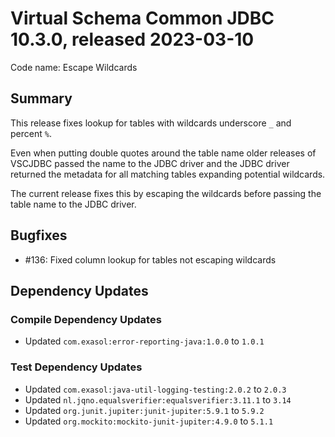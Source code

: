 # Virtual Schema Common JDBC 10.3.0, released 2023-03-10

Code name: Escape Wildcards

## Summary

This release fixes lookup for tables with wildcards underscore `_` and percent `%`.

Even when putting double quotes around the table name older releases of VSCJDBC passed the name to the JDBC driver and the JDBC driver returned the metadata for all matching tables expanding potential wildcards.

The current release fixes this by escaping the wildcards before passing the table name to the JDBC driver.

## Bugfixes

* #136: Fixed column lookup for tables not escaping wildcards

## Dependency Updates

### Compile Dependency Updates

* Updated `com.exasol:error-reporting-java:1.0.0` to `1.0.1`

### Test Dependency Updates

* Updated `com.exasol:java-util-logging-testing:2.0.2` to `2.0.3`
* Updated `nl.jqno.equalsverifier:equalsverifier:3.11.1` to `3.14`
* Updated `org.junit.jupiter:junit-jupiter:5.9.1` to `5.9.2`
* Updated `org.mockito:mockito-junit-jupiter:4.9.0` to `5.1.1`
